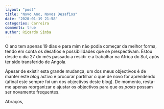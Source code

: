 ```yaml
---
layout: "post"
title: "Novo Ano, Novos Desafios"
date: "2020-01-19 21:58"
categories: Carreira
comments: true
author: Ricardo Simba
---
```

O ano tem apenas 19 dias e para mim não podia começar da melhor forma, tendo em conta os desafios e possibilidades que se prespectivam. Estou desde o dia 27 do mês passado a residir e a trabalhar na Africa do Sul, após ter sido transferido de Angola.

Apesar de existir esta grande mudança, um dos meus objectivos é de manter este *blog* activo e procurar partilhar o que de novo for aprendendo (afinal este sempre foi um dos objectivos deste blog). De momento, resta-me apenas reorganizar e ajustar os objectivos para que os *posts* possam ser novamente frequentes.


Abraços,
